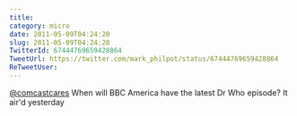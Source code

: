 ```yaml
---
title: 
category: micro
date: 2011-05-09T04:24:20
slug: 2011-05-09T04:24:20
TwitterId: 67444769659428864
TweetUrl: https://twitter.com/mark_philpot/status/67444769659428864
ReTweetUser: 
---
```


[@comcastcares](https://twitter.com/comcastcares) When will BBC America have the latest Dr Who episode?  It air'd yesterday